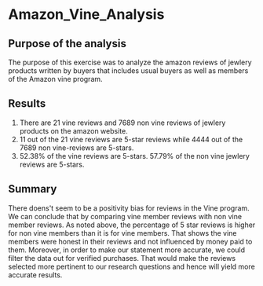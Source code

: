 # Amazon_Vine_Analysis
## Purpose of the analysis
The purpose of this exercise was to analyze the amazon reviews of jewlery products written by buyers that includes usual buyers as well as members of the Amazon vine program. 

## Results
1. There are 21 vine reviews and 7689 non vine reviews of jewlery products on the amazon website.
2. 11 out of the 21 vine reviews are 5-star reviews while 4444 out of the 7689 non vine-reviews are 5-stars. 
3. 52.38% of the vine reviews are 5-stars. 57.79% of the non vine jewlery reviews are 5-stars. 

## Summary
There doens't seem to be a positivity bias for reviews in the Vine program. We can conclude that by comparing vine member reviews with non vine member reviews. As noted above, the percentage of 5 star reviews is higher for non vine members than it is for vine members. That shows the vine members were honest in their reviews and not influenced by money paid to them. Moreover, in order to make our statement more accurate, we could filter the data out for verified purchases. That would make the reviews selected more pertinent to our research questions and hence will yield more accurate results. 
